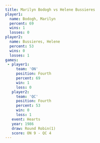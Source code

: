 ```yaml
---
title: Marilyn Bodogh vs Helene Bussieres
player1:                 
  name: Bodogh, Marilyn  
  percent: 69            
  wins: 1                
  losses: 0              
player2:                 
  name: Bussieres, Helene
  percent: 53            
  wins: 0                
  losses: 1              
games:
 - player1:          
     team: 'ON'      
     position: Fourth
     percent: 69     
     win: 1          
     loss: 0         
   player2:          
     team: 'QC'      
     position: Fourth
     percent: 53     
     win: 0          
     loss: 1         
   event: Hearts       
   year: 1986          
   draw: Round Robin(1)
   score: ON 9 - QC 4  
---
```

